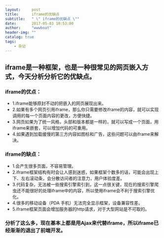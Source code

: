 ```yaml
---
layout:     post
title:      iframe的优缺点
subtitle:   " \" iframe的优缺点 \""
date:       2017-05-03 10:53:00
author:     "wwwboat"
header-img: ""
catalog: true
tags:
    - 杂记
---
```

## iframe是一种框架，也是一种很常见的网页嵌入方式，今天分析分析它的优缺点。
### iframe的优点：

- 1.iframe能够原封不动的把嵌入的网页展现出来。
- 2.如果有多个网页引用iframe，那么你只需要修改iframe的内容，就可以实现调用的每一个页面内容的更改，方便快捷。
- 3.网页如果为了统一风格，头部和版本都是一样的，就可以写成一个页面，用iframe来嵌套，可以增加代码的可重用。
- 4.如果遇到加载缓慢的第三方内容如图标和广告，这些问题可以由iframe来解决。

### iframe的缺点：

- 1.会产生很多页面，不容易管理。
- 2.iframe框架结构有时会让人感到迷惑，如果框架个数多的话，可能会出现上下、左右滚动条，会分散访问者的注意力，用户体验度差。
- 3.代码复杂，无法被一些搜索引擎索引到，这一点很关键，现在的搜索引擎爬虫还不能很好的处理iframe中的内容，所以使用iframe会不利于搜索引擎优化。
- 4.很多的移动设备（PDA 手机）无法完全显示框架，设备兼容性差。
- 5.iframe框架页面会增加服务器的http请求，对于大型网站是不可取的。
### 分析了这么多，现在基本上都是用Ajax来代替iframe，所以iframe已经渐渐的退出了前端开发。
